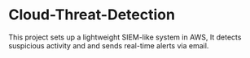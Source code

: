# Cloud-Threat-Detection
This project sets up a lightweight SIEM-like system in AWS, It detects suspicious activity and and sends real-time alerts via email.
